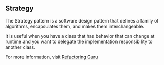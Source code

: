 ## Strategy

The Strategy pattern is a software design pattern that defines a family of algorithms, encapsulates them, and makes them interchangeable.

It is useful when you have a class that has behavior that can change at runtime and you want to delegate the implementation responsibility to another class.

For more information, visit [Refactoring Guru](https://refactoring.guru/design-patterns/strategy)
